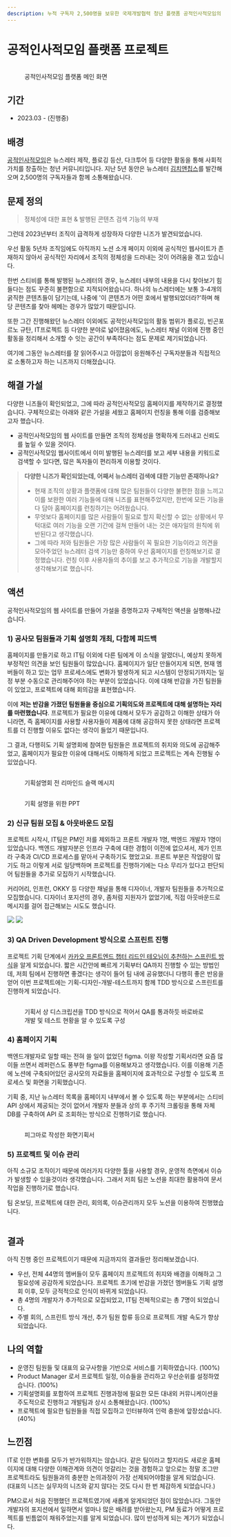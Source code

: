 ```yaml
---
description: 누적 구독자 2,500명을 보유한 국제개발협력 청년 플랫폼 공적인사적모임의 온라인 플랫폼화 작업을 진행중
---
```


# 공적인사적모임 플랫폼 프로젝트

<figure><img src="../../.gitbook/assets/image (128).png" alt=""><figcaption><p>공적인사적모임 플랫폼 메인 화면</p></figcaption></figure>

## 기간

* 2023.03 - (진행중)

&#x20;

## 배경

[공적인사적모임](https://0044.notion.site/a498308da70c49a88046538e9cacc512)은 뉴스레터 제작, 플로깅 등산, 다크투어 등 다양한 활동을 통해 사회적 가치를 창출하는 청년 커뮤니티입니다. 지난 5년 동안은 뉴스레터 [김치앤칩스](https://kimchinchips.stibee.com/)를 발간해오며 2,500명의 구독자들과 함께 소통해왔습니다.&#x20;



## 문제 정의

> 정체성에 대한 표현 & 발행된 콘텐츠 검색 기능의 부재&#x20;

그런데 2023년부터 조직이 급격하게 성장하자 다양한 니즈가 발견되었습니다.&#x20;

우선 활동 5년차 조직임에도 아직까지 노션 소개 페이지 이외에 공식적인 웹사이트가 존재하지 않아서 공식적인 자리에서 조직의 정체성을 드러내는 것이 어려움을 겪고 있습니다.&#x20;

한번 스티비를 통해 발행된 뉴스레터의 경우, 뉴스레터 내부의 내용을 다시 찾아보기 힘들다는 점도 꾸준히 불편함으로 지적되어왔습니다. 하나의 뉴스레터에는 보통 3-4개의 굵직한 콘텐츠들이 담기는데, 나중에 '이 콘텐츠가 어떤 호에서 발행되었더라?'하며 해당 콘텐츠를 찾아 헤메는 경우가 많았기 때문입니다.&#x20;

또한 그간 진행해왔던 뉴스레터 이외에도 공적인사적모임의 활동 범위가 플로깅, 빈곤포르노 규탄, IT프로젝트 등 다양한 분야로 넓어졌음에도, 뉴스레터 채널 이외에 진행 중인 활동을 정리해서 소개할 수 잇는 공간이 부족하다는 점도 문제로 제기되었습니다.&#x20;

여기에 그동안 뉴스레터를 잘 읽어주시고 아낌없이 응원해주신 구독자분들과 직접적으로 소통하고자 하는 니즈까지 더해졌습니다.&#x20;



## 해결 가설

다양한 니즈들이 확인되었고, 그에 따라 공적인사적모임 홈페이지를 제작하기로 결정했습니다. 구체적으로는 아래와 같은 가설을 세웠고 홈페이지 런칭을 통해 이를 검증해보고자 했습니다.&#x20;

* 공적인사적모임의 웹 사이트를 만들면 조직의 정체성을 명확하게 드러내고 신뢰도를 높일 수 있을 것이다.
* 공적인사적모임 웹사이트에서 이미 발행된 뉴스레터를 보고 세부 내용을 키워드로 검색할 수 있다면, 많은 독자들이 편리하게 이용할 것이다.&#x20;

> **다양한 니즈가 확인되었는데, 어째서 뉴스레터 검색에 대한 기능만 존재하나요?**&#x20;
>
> * 현재 조직의 상황과 플랫폼에 대해 많은 팀원들이 다양한 불편한 점을 느끼고 이를 보완한 여러 기능들에 대해 니즈를 표현해주었지만, 한번에 모든 기능을 다 담아 홈페이지를 런칭하기는 어려웠습니다.
> * 무엇보다 홈페이지를 많은 사람들이 필요로 할지 확신할 수 없는 상황에서 무턱대로 여러 기능을 오랜 기간에 걸쳐 만들어 내는 것은 애자일의 원칙에 위반된다고 생각했습니다.&#x20;
> * 그에 따라 저와 팀원들은 가장 많은 사람들이 꼭 필요한 기능이라고 의견을 모아주었던 뉴스레터 검색 기능만 중하여 우선 홈페이지를 런칭해보기로 결정했습니다. 런칭 이후 사용자들의 추이를 보고 추가적으로 기능을 개발할지 생각해보기로 했습니다.&#x20;



## 액션

공적인사적모임의 웹 사이트를 만들어 가설을 증명하고자 구체적인 액션을 실행해나갔습니다.&#x20;

### 1) 공사모 팀원들과 기획 설명회 개최, 다함께 피드백&#x20;

홈페이지를 만들기로 하고 IT팀 이외에 다른 팀에게 이 소식을 알렸더니, 예상치 못하게 부정적인 의견을 보인 팀원들이 많았습니다. 홈페이지가 일단 만들어지게 되면, 현재 멤버들이 하고 있는 업무 프로세스에도 변화가 발생하게 되고 시스템이 안정되기까지는 일정 부분 수동으로 관리해주어야 하는 부분이 있었습니다. 이에 대해 반감을 가진 팀원들이 있었고, 프로젝트에 대해 회의감을 표현했습니다.&#x20;

이에 **저는 반감을 가졌던 팀원들을 중심으로 기획의도와 프로젝트에 대해 설명하는 자리를 마련했습니다**. 프로젝트가 필요한 이유에 대해서 모두가 공감하고 이해한 상태가 아니라면, 즉 홈페이지를 사용할 사용자들이 제품에 대해 공감하지 못한 상태라면 프로젝트를 더 진행할 이유도 없다는 생각이 들었기 때문입니다.&#x20;

그 결과, 다행히도 기획 설명회에 참여한 팀원들은 프로젝트의 취지와 의도에 공감해주었고, 홈페이지가 필요한 이유에 대해서도 이해하게 되었고 프로젝트는 계속 진행될 수 있었습니다.&#x20;

<figure><img src="../../.gitbook/assets/Group 22.png" alt=""><figcaption><p>기획설명회 전 리마인드 슬랙 메시지</p></figcaption></figure>

<figure><img src="../../.gitbook/assets/image (2) (10).png" alt=""><figcaption><p>기획 설명을 위한 PPT</p></figcaption></figure>

### **2) 신규 팀원 모집 & 아웃바운드 모집**&#x20;

프로젝트 시작시, IT팀은 PM인 저를 제외하고 프론트 개발자 1명, 백엔드 개발자 1명이 있었습니다. 백엔드 개발자분은 인프라 구축에 대한 경험이 이전에 없으셔서, 제가 인프라 구축과 CI/CD 프로세스를 맡아서 구축하기도 했었고요. 프론트 부분은 작업량이 많기도 하고 이렇게 서로 일당백하며 프로젝트를 진행하기에는 다소 무리가 있다고 판단되어 팀원들을 추가로 모집하기 시작했습니다.&#x20;

커리어리, 인프런, OKKY 등 다양한 채널을 통해 디자이너, 개발자 팀원들을 추가적으로 모집했습니다. 디자이너 포지션의 경우, 좀처럼 지원자가 없었기에, 직접 아웃바운드로 메시지를 걸어 접근해보는 시도도 했습니다.&#x20;

![](<../../.gitbook/assets/Group 23.png>) ![](<../../.gitbook/assets/Group 25.png>)

### **3) QA Driven Development 방식으로 스프린트 진행**&#x20;

프로젝트 기획 단계에서 [카카오 프론트엔드 챕터 리드인 테오님이 추천하는 스프린트 방식](https://velog.io/@teo/%EC%B9%B4%EC%B9%B4%EC%98%A4%EC%9B%8C%ED%81%AC-%EC%BA%98%EB%A6%B0%EB%8D%94%ED%8C%80%EC%97%90%EC%84%9C-%EC%82%AC%EC%9A%A9%ED%95%9C-figma%EB%A5%BC-%EC%9D%B4%EC%9A%A9%ED%95%9C-%EA%B8%B0%ED%9A%8D-%EB%94%94%EC%9E%90%EC%9D%B4%EB%84%88-QA-%EA%B0%9C%EB%B0%9C-%EB%B0%A9%EB%B2%95)을 알게 되었습니다. 짧은 시간안에 빠르게 기획부터 QA까지 진행할 수 있는 방법인데, 저희 팀에서 진행하면 좋겠다는 생각이 들어 팀 내에 공유했더니 다행히 좋은 반응을 얻어 이번 프로젝트에는 기획-디자인-개발-테스트까지 함께 TDD 방식으로 스프린트를 진행하게 되었습니다.&#x20;

<figure><img src="../../.gitbook/assets/image (3).png" alt=""><figcaption><p>기획서 상 디스크립션을 TDD 방식으로 적어서 QA를 통과하듯 바로바로 개발 및 테스트 현황을 알 수 있도록 구성  </p></figcaption></figure>

### **4) 홈페이지 기획**

백엔드개발자로 일할 때는 전혀 쓸 일이 없었던 figma. 이왕 작성할 기획서라면 요즘 많이들 쓰면서 레퍼런스도 풍부한 figma를 이용해보자고 생각했습니다. 이를 이용해 기존에 노션에 구축되어있던 공사모의 자료들을 홈페이지에 효과적으로 구성할 수 있도록 프로세스 및 화면을 기획했습니다.&#x20;

기획 중, 지난 뉴스레터 목록을 홈페이지 내부에서 볼 수 있도록 하는 부분에서는 스티비 API 상에서 제공되는 것이 없어서 개발자 분들과 상의 후 주기적 크롤링을 통해 자체 DB를 구축하여 API 로 조회하는 방식으로 진행하기로 했습니다. &#x20;

<figure><img src="../../.gitbook/assets/image (127).png" alt=""><figcaption><p>피그마로 작성한 화면기획서</p></figcaption></figure>

### **5) 프로젝트 및 이슈 관리**&#x20;

아직 소규모 조직이기 때문에 여러가지 다양한 툴을 사용할 경우, 운영적 측면에서 이슈가 발생할 수 있을것이라 생각했습니다. 그래서 저희 팀은 노션을 최대한 활용하여 문서 작업을 진행하기로 했습니다.&#x20;

팀 온보딩, 프로젝트에 대한 관리, 회의록, 이슈관리까지 모두 노션을 이용하여 진행했습니다.&#x20;

<figure><img src="../../.gitbook/assets/image.png" alt=""><figcaption></figcaption></figure>

## 결과&#x20;

아직 진행 중인 프로젝트이기 때문에 지금까지의 결과들만 정리해보겠습니다.&#x20;

* 우선, 전체 44명의 멤버들이 모두 홈페이지 프로젝트의 취지와 배경을 이해하고 그 필요성에 공감하게 되었습니다. 프로젝트 초기에 반감을 가졌던 멤버들도 기획 설명회 이후, 모두 긍적적으로 인식이 바뀌게 되었습니다.&#x20;
* 총 4명의 개발자가 추가적으로 모집되었고, IT팀 전체적으로는 총 7명이 되었습니다.&#x20;
* 주별 회의, 스프린트 방식 개선, 추가 팀원 합류 등으로 프로젝트 개발 속도가 향상되었습니다.&#x20;



## 나의 역할

* 운영진 팀원들 및 대표의 요구사항을 기반으로 서비스를 기획하였습니다. (100%)
* Product Manager 로서 프로젝트 일정, 이슈들을 관리하고 우선순위를 설정하였습니다. (100%)
* 기획설명회를 포함하여 프로젝트 진행과정에 필요한 모든 대내외 커뮤니케이션을 주도적으로 진행하고 개발팀과 상시 소통해왔습니다. (100%)&#x20;
* 프로젝트에 필요한 팀원들을 직접 모집하고 인터뷰하여 인력 충원에 앞장섰습니다. (40%)&#x20;



## 느낀점

IT로 인한 변화를 모두가 반가워하지는 않습니다. 같은 팀이라고 할지라도 새로운 홈페이지에 대해 다양한 이해관계와 의견이 엇갈리는 것을 경험하고 앞으로는 정말 조그만 프로젝트라도 팀원들과의 충분한 논의과정이 가장 선제되어야함을 알게 되었습니다. (대표의 니즈는 실무자의 니즈와 같지 않다는 것도 다시 한 번 체감하게 되었습니다.)&#x20;

PM으로서 처음 진행했던 프로젝트였기에 새롭게 알게되었던 점이 많았습니다. 그동안 개발자의 포지션에서 일하면서 얼마나 많은 배려를 받아왔는지, PM 동료가 어떻게 프로젝트를 빈틈없이 채워주었는지를 알게 되었습니다. 많이 반성하게 되는 계기가 되었습니다.&#x20;
